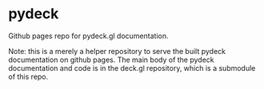# pydeck

Github pages repo for pydeck.gl documentation.

Note: this is a merely a helper repository to serve the built pydeck documentation on github pages. The main body of the pydeck documentation and code is in the deck.gl repository, which is a submodule of this repo.
